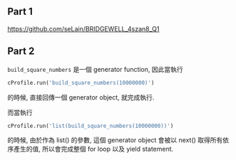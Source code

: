 ## Part 1
https://github.com/seLain/BRIDGEWELL_4szan8_Q1

## Part 2
`build_square_numbers` 是一個 generator function, 因此當執行
```python
cProfile.run('build_square_numbers(10000000)')
```
的時候, 直接回傳一個 generator object, 就完成執行.

而當執行
```python
cProfile.run('list(build_square_numbers(10000000))')
```
的時候, 由於作為 list() 的參數, 這個 generator object 會被以 next()
取得所有依序產生的值, 所以會完成整個 for loop 以及 yield statement.